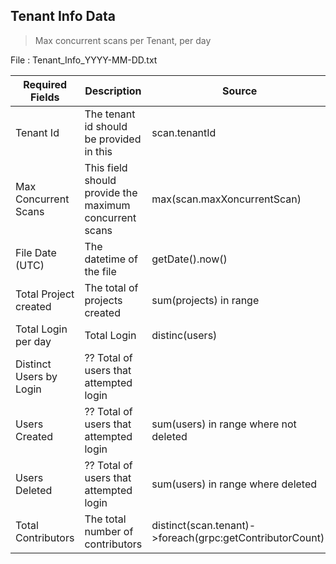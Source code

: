 ## Tenant Info Data

> Max concurrent scans per Tenant, per day

File : Tenant_Info_YYYY-MM-DD.txt

| Required Fields         | Description         |  Source|
| --------------- | -------------------------------------------- |----------------|
| Tenant Id              | The tenant id should be provided in this  |scan.tenantId|
| Max Concurrent Scans    | This field should provide the maximum concurrent scans   |max(scan.maxXoncurrentScan)|
| File Date (UTC)    | The datetime of the file   |getDate().now()|
| Total Project created | The total of projects created |sum(projects) in range|
| Total Login per day        | Total Login           |distinc(users)|
| Distinct Users by Login        | ?? Total of users that attempted login              ||
| Users Created         | ?? Total of users that attempted login              |sum(users) in range where not deleted  |
| Users Deleted         | ?? Total of users that attempted login              |sum(users) in range where  deleted  |
| Total Contributors | The total number of contributors |distinct(scan.tenant)->foreach(grpc:getContributorCount)  |


